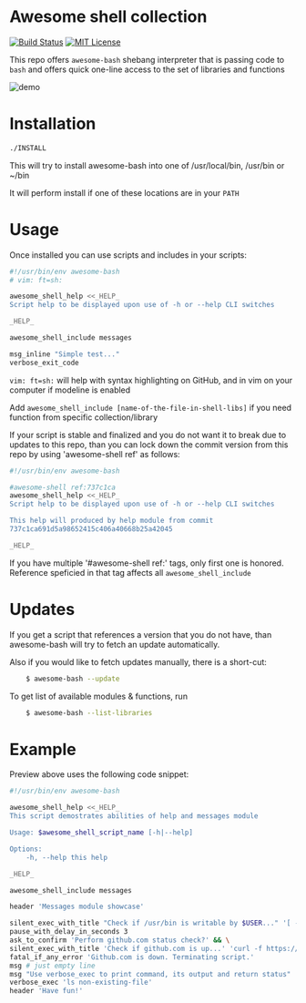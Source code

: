 Awesome shell collection
========================

[![Build Status](https://img.shields.io/travis/antontsv/awesome-shell.svg?label=tests)](https://travis-ci.org/antontsv/awesome-shell)
[![MIT License](https://img.shields.io/github/license/antontsv/awesome-shell.svg?label=👍 )](https://github.com/antontsv/awesome-shell/blob/master/LICENSE)

This repo offers `awesome-bash` shebang
interpreter that is passing code to `bash` and
offers quick one-line access to the set of libraries and functions

![demo](https://cloud.githubusercontent.com/assets/4912269/18118251/8a3eef2e-6f08-11e6-91e0-66ea3f8c33df.gif)

Installation
============

```sh
./INSTALL
```

This will try to install awesome-bash into one of
/usr/local/bin, /usr/bin or ~/bin

It will perform install if one of these locations are
in your `PATH`

Usage
=====

Once installed you can use scripts and includes in your scripts:

```sh
#!/usr/bin/env awesome-bash
# vim: ft=sh:

awesome_shell_help <<_HELP_
Script help to be displayed upon use of -h or --help CLI switches

_HELP_

awesome_shell_include messages

msg_inline "Simple test..."
verbose_exit_code

```

`vim: ft=sh:` will help with syntax highlighting on GitHub,
and in vim on your computer if modeline is enabled

Add `awesome_shell_include [name-of-the-file-in-shell-libs]`
if you need function from specific collection/library


If your script is stable and finalized and you do not want
it to break due to updates to this repo, than you can lock
down the commit version from this repo by using 'awesome-shell ref'
as follows:

```sh
#!/usr/bin/env awesome-bash

#awesome-shell ref:737c1ca
awesome_shell_help <<_HELP_
Script help to be displayed upon use of -h or --help CLI switches

This help will produced by help module from commit
737c1ca691d5a98652415c406a40668b25a42045

_HELP_

```
If you have multiple '#awesome-shell ref:' tags, only first one is honored.
Reference speficied in that tag affects all `awesome_shell_include`

Updates
=======

If you get a script that references a version that you do not have,
than awesome-bash will try to fetch an update automatically.

Also if you would like to fetch updates manually, there is a short-cut:
```sh
    $ awesome-bash --update
```

To get list of available modules & functions, run
```sh
    $ awesome-bash --list-libraries
```

Example
====

Preview above uses the following code snippet:
```sh
#!/usr/bin/env awesome-bash

awesome_shell_help <<_HELP_
This script demostrates abilities of help and messages module

Usage: $awesome_shell_script_name [-h|--help]

Options:
    -h, --help this help

_HELP_

awesome_shell_include messages

header 'Messages module showcase'

silent_exec_with_title "Check if /usr/bin is writable by $USER..." '[ -w /usr/bin/ ]'
pause_with_delay_in_seconds 3
ask_to_confirm 'Perform github.com status check?' && \
silent_exec_with_title 'Check if github.com is up...' 'curl -f https://github.com'
fatal_if_any_error 'Github.com is down. Terminating script.'
msg # just empty line
msg "Use verbose_exec to print command, its output and return status"
verbose_exec 'ls non-existing-file'
header 'Have fun!'
```







